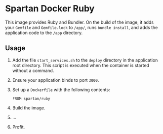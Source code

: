 # Spartan Docker Ruby

This image provides Ruby and Bundler. On the build of the image, it adds your `Gemfile` and `Gemfile.lock` to `/app/`, runs `bundle install`, and adds the application code to the `/app` directory.

## Usage

1. Add the file `start_services.sh` to the `deploy` directory in the application root directory. This script is executed when the container is started without a command.
2. Ensure your application binds to port `3000`.
3. Set up a `Dockerfile` with the following contents:

    ```
    FROM spartan/ruby
    ```
4. Build the image.
5. …
6. Profit.

